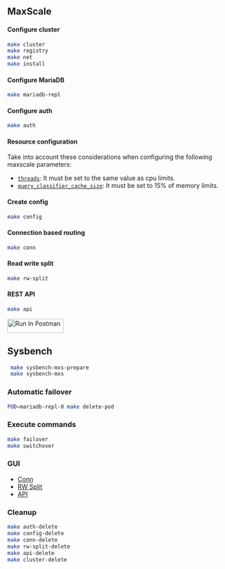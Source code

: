 ## MaxScale

#### Configure cluster

```bash
make cluster
make registry
make net
make install
```

#### Configure MariaDB

```bash
make mariadb-repl
```

#### Configure auth

```bash
make auth
```

#### Resource configuration

Take into account these considerations when configuring the following maxscale parameters:
- [`threads`](https://mariadb.com/kb/en/mariadb-maxscale-6-mariadb-maxscale-configuration-guide/#threads): It must be set to the same value as cpu limits.
- [`query_classifier_cache_size`](https://mariadb.com/kb/en/mariadb-maxscale-6-mariadb-maxscale-configuration-guide/#query_classifier_cache_size): It must be set to 15% of memory limits. 

#### Create config

```bash
make config
```

#### Connection based routing

```bash
make conn
```

#### Read write split

```bash
make rw-split
```

#### REST API

```bash
make api
```
[<img src="https://run.pstmn.io/button.svg" alt="Run In Postman" style="width: 128px; height: 32px;">](https://www.postman.com/mariadb-operator/workspace/mariadb-operator/collection/9776-74dfd54a-2b2b-451f-95ab-006e1d9d9998?action=share&creator=9776&active-environment=9776-a841398f-204a-48c8-ac04-6f6c3bb1d268)

## Sysbench

```bash
 make sysbench-mxs-prepare
 make sysbench-mxs
```

### Automatic failover

```bash
POD=mariadb-repl-0 make delete-pod
```

### Execute commands

```bash
make failover
make switchover
```

### GUI

- [Conn](http://maxscale-conn.default.svc.cluster.local:8989)
- [RW Split](http://maxscale-rw-split.default.svc.cluster.local:8989)
- [API](http://maxscale-api.default.svc.cluster.local:8989)

### Cleanup

```bash
make auth-delete
make config-delete
make conn-delete
make rw-split-delete
make api-delete
make cluster-delete
```